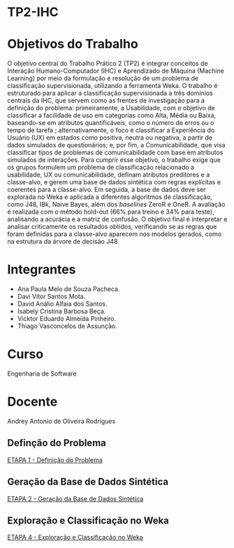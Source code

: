 # TP2-IHC

# Objetivos do Trabalho

O objetivo central do Trabalho Prático 2 (TP2) é integrar conceitos de Interação Humano-Computador (IHC) e Aprendizado de Máquina (Machine Learning) por meio da formulação e resolução de um problema de classificação supervisionada, utilizando a ferramenta Weka. O trabalho é estruturado para aplicar a classificação supervisionada a três domínios centrais da IHC, que servem como as frentes de investigação para a definição do problema: primeiramente, a Usabilidade, com o objetivo de classificar a facilidade de uso em categorias como Alta, Média ou Baixa, baseando-se em atributos quantificáveis, como o número de erros ou o tempo de tarefa ; alternativamente, o foco é classificar a Experiência do Usuário (UX) em estados como positiva, neutra ou negativa, a partir de dados simulados de questionários; e, por fim, a Comunicabilidade, que visa classificar tipos de problemas de comunicabilidade com base em atributos simulados de interações. Para cumprir esse objetivo, o trabalho exige que os grupos formulem um problema de classificação relacionado a usabilidade, UX ou comunicabilidade, definam atributos preditores e a classe-alvo, e gerem uma base de dados sintética com regras explícitas e coerentes para a classe-alvo. Em seguida, a base de dados deve ser explorada no Weka e aplicada a diferentes algoritmos de classificação, como J48, IBk, Naive Bayes, além dos *baselines* ZeroR e OneR. A avaliação é realizada com o método hold-out (66% para treino e 34% para teste), analisando a acurácia e a matriz de confusão. O objetivo final é interpretar e analisar criticamente os resultados obtidos, verificando se as regras que foram definidas para a classe-alvo aparecem nos modelos gerados, como na estrutura da árvore de decisão J48.

# Integrantes

- Ana Paula Melo de Souza Pacheca.
- Davi Vitor Santos Mota.
- David Análio Alfaia dos Santos.
- Isabely Cristina Barbosa Beça.
- Vicktor Eduardo Almeida Pinheiro.
- Thiago Vasconcelos de Assunção.

# Curso

Engenharia de Software

# Docente

Andrey Antonio de Oliveira Rodrigues

##  Definção do Problema

[ETAPA 1 - Definição do Problema](https://github.com/Vicktor456/TP2-IHC/blob/main/Defini%C3%A7%C3%A3o%20do%20Problema)


## Geração da Base de Dados Sintética

[ETAPA 2 - Geração da Base de Dados Sintética](https://github.com/Vicktor456/TP2-IHC/blob/main/Gera%C3%A7%C3%A3o%20da%20Base%20de%20Dados%20Sint%C3%A9tica)


## Exploração e Classificação no Weka

[ETAPA 4 - Exploração e Classificação no Weka](https://github.com/Vicktor456/TP2-IHC/blob/main/Explora%C3%A7%C3%A3o%20e%20Classifica%C3%A7%C3%A3o%20Weka)
